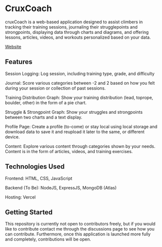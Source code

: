 # CruxCoach

cruxCoach is a web-based application designed to assist climbers in tracking their training sessions, journaling their strugglepoints and strongpoints, displaying data through charts and diagrams, and offering lessons, articles, videos, and workouts personalized based on your data.

[Website](cruxcoach.vercel.app)

## Features

Session Logging: Log session, including training type, grade, and difficulty

Journal: Score various categories between -2 and 2 based on how you felt during your session or collection of past sessions.

Training Distribution Graph: Show your training distribution (lead, toprope, boulder, other) in the form of a pie chart.

Struggle & Strongpoint Graph: Show your struggles and strongpoints between two charts and a text display.

Profile Page: Create a profile (to-come) or stay local using local storage and download data to save it and reupload it later to the same, or different device.

Content: Explore various content through categories shown by your needs. Content is in the form of articles, videos, and training exercises.



## Technologies Used

Frontend: HTML, CSS, JavaScript

Backend (To Be): NodeJS, ExpressJS, MongoDB (Atlas)

Hosting: Vercel

## Getting Started

This repository is currently not open to contributors freely, but if you would like to contribute contact me through the discussions page to see how you can contribute. Furthermore, once this application is launched more fully and completely, contributions will be open.
